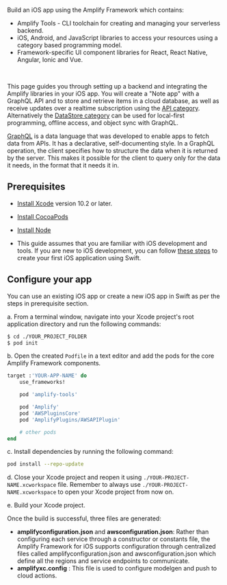 Build an iOS app using the Amplify Framework which contains:

- Amplify Tools - CLI toolchain for creating and managing your serverless backend.
- iOS, Android, and JavaScript libraries to access your resources using a category based programming model.
- Framework-specific UI component libraries for React, React Native, Angular, Ionic and Vue.  

<br />

This page guides you through setting up a backend and integrating the Amplify libraries in your iOS app. You will create a "Note app" with a GraphQL API and to store and retrieve items in a cloud database, as well as receive updates over a realtime subscription using the [API category](~/lib/graphqlapi/getting-started.md). Alternatively the [DataStore category](~/lib/datastore/getting-started.md) can be used for local-first programming, offline access, and object sync with GraphQL.

[GraphQL](http://graphql.org) is a data language that was developed to enable apps to fetch data from APIs. It has a declarative, self-documenting style. In a GraphQL operation, the client specifies how to structure the data when it is returned by the server. This makes it possible for the client to query only for the data it needs, in the format that it needs it in.

## Prerequisites

* [Install Xcode](https://developer.apple.com/xcode/downloads/) version 10.2 or later.

* [Install CocoaPods](https://cocoapods.org/)

* [Install Node](https://nodejs.org/en/)

* This guide assumes that you are familiar with iOS development and tools. If you are new to iOS development, you can follow [these steps](https://developer.apple.com/library/archive/referencelibrary/GettingStarted/DevelopiOSAppsSwift/BuildABasicUI.html) to create your first iOS application using Swift. 


## Configure your app
You can use an existing iOS app or create a new iOS app in Swift as per the steps in prerequisite section. 

a. From a terminal window, navigate into your Xcode project's root application directory and run the following commands:

```bash
$ cd ./YOUR_PROJECT_FOLDER
$ pod init
```

b. Open the created  `Podfile` in a text editor and add the pods for the core Amplify Framework components.

```ruby
target :'YOUR-APP-NAME' do
    use_frameworks!

    pod 'amplify-tools'

    pod 'Amplify'
    pod 'AWSPluginsCore'
    pod 'AmplifyPlugins/AWSAPIPlugin'

    # other pods
end
```

c. Install dependencies by running the following command:

```bash
pod install --repo-update
```

d. Close your Xcode project and reopen it using `./YOUR-PROJECT-NAME.xcworkspace` file. Remember to always use `./YOUR-PROJECT-NAME.xcworkspace` to open your Xcode project from now on.

e. Build your Xcode project.

Once the build is successful, three files are generated:
* **amplifyconfiguration.json** and **awsconfiguration.json**: Rather than configuring each service through a constructor or constants file, the Amplify Framework for iOS supports configuration through centralized files called amplifyconfiguration.json and awsconfiguration.json which define all the regions and service endpoints to communicate.
* **amplifyxc.config** : This file is used to configure modelgen and push to cloud actions.
